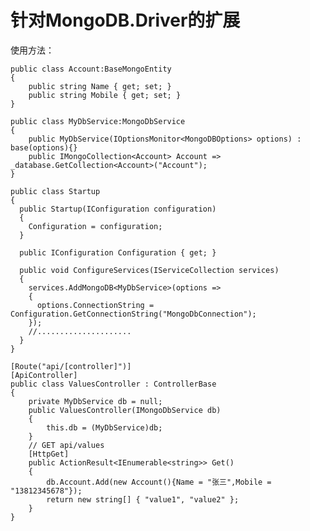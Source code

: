 # 针对MongoDB.Driver的扩展

使用方法：

    public class Account:BaseMongoEntity
    {
        public string Name { get; set; }
        public string Mobile { get; set; }
    }

    public class MyDbService:MongoDbService
    {
        public MyDbService(IOptionsMonitor<MongoDBOptions> options) : base(options){}
        public IMongoCollection<Account> Account => _database.GetCollection<Account>("Account");
    }

    public class Startup
    {
      public Startup(IConfiguration configuration)
      {
        Configuration = configuration;
      }

      public IConfiguration Configuration { get; }

      public void ConfigureServices(IServiceCollection services)
      {
        services.AddMongoDB<MyDbService>(options =>
        {
          options.ConnectionString = Configuration.GetConnectionString("MongoDbConnection");
        });
        //.....................
      }
    }
    
    [Route("api/[controller]")]
    [ApiController]
    public class ValuesController : ControllerBase
    {
        private MyDbService db = null;
        public ValuesController(IMongoDbService db)
        {
            this.db = (MyDbService)db;
        }
        // GET api/values
        [HttpGet]
        public ActionResult<IEnumerable<string>> Get()
        {
            db.Account.Add(new Account(){Name = "张三",Mobile = "13812345678"});
            return new string[] { "value1", "value2" };
        }
    }
